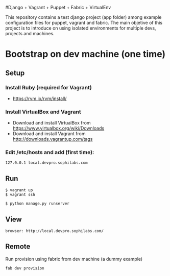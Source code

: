 #Django + Vagrant + Puppet + Fabric + VirtualEnv

This repository contains a test django project (app folder) among example configuration files for puppet, vagrant and fabric.
The main objetive of this project is to introduce on using isolated environments for multiple devs, projects and machines.


# Bootstrap on dev machine (one time)

## Setup

### Install Ruby (required for Vagrant)

* https://rvm.io/rvm/install/


### Install VirtualBox and Vagrant

* Download and install VirtualBox from https://www.virtualbox.org/wiki/Downloads
* Download and install Vagrant from http://downloads.vagrantup.com/tags

### Edit /etc/hosts and add (first time):

    127.0.0.1 local.devpro.sophilabs.com

## Run

    $ vagrant up
    $ vagrant ssh

    $ python manage.py runserver


## View

    browser: http://local.devpro.sophilabs.com/

## Remote

Run provision using fabric from dev machine (a dummy example)

    fab dev provision